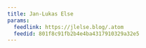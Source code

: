 ```yaml
---
title: Jan-Lukas Else
params:
  feedlink: https://jlelse.blog/.atom
  feedid: 801f8c91fb2b4e4ba4317910329a32e5
---
```

